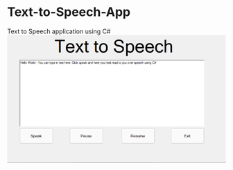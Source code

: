 # Text-to-Speech-App
Text to Speech application using C#
![App View](https://github.com/rebmid/Text-to-Speech-App/blob/master/Text%20to%20Speech%20Image.png?raw=true)
